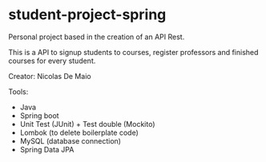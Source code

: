 # student-project-spring

Personal project based in the creation of an API Rest.

This is a API to signup students to courses, register professors and finished courses for every student.

Creator: Nicolas De Maio

Tools: 
  - Java
  - Spring boot
  - Unit Test (JUnit) + Test double (Mockito)
  - Lombok (to delete boilerplate code)
  - MySQL (database connection)
  - Spring Data JPA
